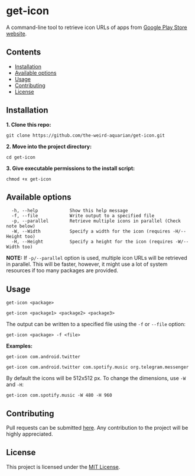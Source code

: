 # get-icon
A command-line tool to retrieve icon URLs of apps from [Google Play Store website](https://play.google.com/).



## Contents
- [Installation](#installation)
- [Available options](#available-options)
- [Usage](#usage)
- [Contributing](#contributing)
- [License](#license)



## Installation
**1. Clone this repo:**
```
git clone https://github.com/the-weird-aquarian/get-icon.git
```

**2. Move into the project directory:**
```
cd get-icon
```

**3. Give executable permissions to the install script:**
```
chmod +x get-icon
```



## Available options
```
  -h, --help            Show this help message
  -f, --file            Write output to a specified file
  -p, --parallel        Retrieve multiple icons in parallel (Check note below)
  -W, --Width           Specify a width for the icon (requires -H/--Height too)
  -H, --Height          Specify a height for the icon (requires -W/--Width too)
```

**NOTE:** If `-p/--parallel` option is used, multiple icon URLs will be retrieved in parallel. This will be faster, however, it might use a lot of system resources if too many packages are provided.



## Usage
```
get-icon <package>
```
```
get-icon <package1> <package2> <package3>
```

The output can be written to a specified file using the `-f` or `--file` option:
```
get-icon <package> -f <file>
```

**Examples:**
```
get-icon com.android.twitter
```

```
get-icon com.android.twitter com.spotify.music org.telegram.messenger
```

By default the icons will be 512x512 px. To change the dimensions, use `-W` and `-H`:
```
get-icon com.spotify.music -W 480 -H 960
```



## Contributing
Pull requests can be submitted [here](https://github.com/the-weird-aquarian/get-icon/pulls). Any contribution to the project will be highly appreciated.


## License
This project is licensed under the [MIT License](https://github.com/the-weird-aquarian/get-icon/blob/main/LICENSE).
